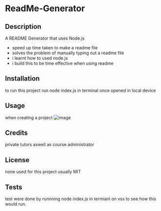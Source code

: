 # ReadMe-Generator
## Description
A README Generator that uses Node.js 
- speed up time taken to make a readme file
- solves the problem of manually typing out a readme file
- i learnt how to used node.js 
- i build this to be time effective when using readme
## Installation
to run this project run node index.js in terminal once opened in local device
## Usage 
when creating a project 
![image](https://user-images.githubusercontent.com/119163387/221379733-cef040f2-7f14-493e-8c2c-4e82a201101c.png)

## Credits 
private tutors aswell as course administrator 
## License 
none used for this project usually MIT
## Tests
test were done by runnning node index.js in termianl on vss to see how this would run.  
